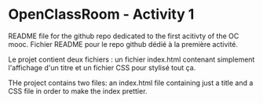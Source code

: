 # OpenClassRoom - Activity 1

README file for the github repo dedicated to the first acitivty of the OC mooc.
Fichier README pour le repo github dédié à la première activité.

Le projet contient deux fichiers : un fichier index.html contenant simplement l'affichage d'un titre et un fichier CSS pour stylisé tout ça.

THe project contains two files: an index.html file containing just a title and a CSS file in order to make the index prettier.
